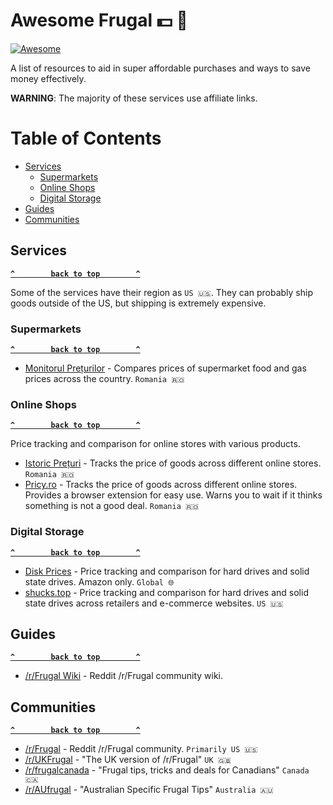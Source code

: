 # Awesome Frugal 💵 🤑 <!-- omit in toc -->

[![Awesome](https://awesome.re/badge.svg)](https://awesome.re)

A list of resources to aid in super affordable purchases and ways to save money effectively.

**WARNING**: The majority of these services use affiliate links.

# Table of Contents <!-- omit in toc -->
- [Services](#services)
  - [Supermarkets](#supermarkets)
  - [Online Shops](#online-shops)
  - [Digital Storage](#digital-storage)
- [Guides](#guides)
- [Communities](#communities)

## Services

**[`^        back to top        ^`](#)**

Some of the services have their region as `US 🇺🇸`. They can probably ship goods outside of the US, but shipping is extremely expensive.

### Supermarkets

**[`^        back to top        ^`](#)**

- [Monitorul Prețurilor](https://monitorulpreturilor.info/) - Compares prices of supermarket food and gas prices across the country. `Romania 🇷🇴`

### Online Shops

**[`^        back to top        ^`](#)**

Price tracking and comparison for online stores with various products.

- [Istoric Prețuri](https://www.istoric-preturi.info/) - Tracks the price of goods across different online stores. `Romania 🇷🇴`
- [Pricy.ro](https://www.pricy.ro/) - Tracks the price of goods across different online stores. Provides a browser extension for easy use. Warns you to wait if it thinks something is not a good deal. `Romania 🇷🇴`

### Digital Storage

**[`^        back to top        ^`](#)**

- [Disk Prices](https://diskprices.com/) - Price tracking and comparison for hard drives and solid state drives. Amazon only. `Global 🌐`
- [shucks.top](https://shucks.top/) - Price tracking and comparison for hard drives and solid state drives across retailers and e-commerce websites. `US 🇺🇸`

## Guides

**[`^        back to top        ^`](#)**

- [/r/Frugal Wiki](https://www.reddit.com/r/Frugal/wiki/index/) - Reddit /r/Frugal community wiki.

## Communities

**[`^        back to top        ^`](#)**

- [/r/Frugal](https://www.reddit.com/r/Frugal/wiki/index/) - Reddit /r/Frugal community. `Primarily US 🇺🇸`
- [/r/UKFrugal](https://www.reddit.com/r/UKFrugal/) - "The UK version of /r/Frugal" `UK 🇬🇧`
- [/r/frugalcanada](https://www.reddit.com/r/frugalcanada/) - "Frugal tips, tricks and deals for Canadians" `Canada 🇨🇦`
- [/r/AUfrugal](https://www.reddit.com/r/AUfrugal/) - "Australian Specific Frugal Tips" `Australia 🇦🇺`